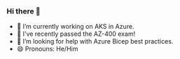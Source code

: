 ### Hi there 👋

<!--
**michaelrsee/michaelrsee** is a ✨ _special_ ✨ repository because its `README.md` (this file) appears on your GitHub profile.

Here are some ideas to get you started:
-->

- 🔭 I’m currently working on AKS in Azure.
- 🌱 I've recently passed the AZ-400 exam!
- 🤔 I’m looking for help with Azure Bicep best practices.
- 😄 Pronouns: He/Him
